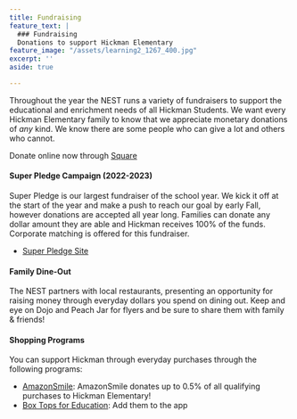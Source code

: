 ```yaml
---
title: Fundraising
feature_text: |
  ### Fundraising
  Donations to support Hickman Elementary
feature_image: "/assets/learning2_1267_400.jpg"
excerpt: ''
aside: true

---
```

Throughout the year the NEST runs a variety of fundraisers to support the educational and enrichment needs of all Hickman Students. We want every Hickman Elementary family to know that we appreciate monetary donations of _any_ kind. We know there are some people who can give a lot and others who cannot.

Donate online now through [Square](https://hickman-nest.square.site)

#### Super Pledge Campaign (2022-2023)

Super Pledge is our largest fundraiser of the school year. We kick it off at the start of the year and make a push to reach our goal by early Fall, however donations are accepted all year long. Families can donate any dollar amount they are able and Hickman receives 100% of the funds. Corporate matching is offered for this fundraiser.

* [Super Pledge Site](https://hickman-nest.square.site "Super Pledge Site")

#### Family Dine-Out

The NEST partners with local restaurants, presenting an opportunity for raising money through everyday dollars you spend on dining out. Keep and eye on Dojo and Peach Jar for flyers and be sure to share them with family & friends!

#### Shopping Programs

You can support Hickman through everyday purchases through the following programs:

* [AmazonSmile](https://smile.amazon.com): AmazonSmile donates up to 0.5% of all qualifying purchases to Hickman Elementary!
* [Box Tops for Education](https://www.boxtops4education.com): Add them to the app